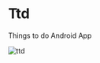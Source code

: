 # Ttd
Things to do Android App

![ttd](https://cloud.githubusercontent.com/assets/6808485/11160618/ef4bfec0-8a20-11e5-8e99-6dfd89ccf082.gif)
